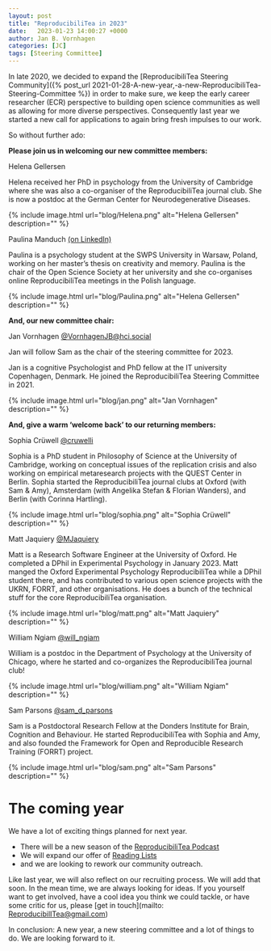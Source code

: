 ```yaml
---
layout: post
title: "ReproducibiliTea in 2023"
date:   2023-01-23 14:00:27 +0000
author: Jan B. Vornhagen
categories: [JC]
tags: [Steering Committee]
---
```


In late 2020, we decided to expand the [ReproducibiliTea Steering Community]({% post_url 2021-01-28-A-new-year,-a-new-ReproducibiliTea-Steering-Committee %}) in order to make sure, we keep the early career researcher (ECR) perspective to building open science communities as well as allowing for more diverse perspectives.
Consequently last year we started a new call for applications to again bring fresh impulses to our work.

So without further ado:

**Please join us in welcoming our new committee members:**

Helena Gellersen

Helena received her PhD in psychology from the University of Cambridge where she was also a co-organiser of the ReproducibiliTea journal club. She is now a postdoc at the German Center for Neurodegenerative Diseases.

{% include image.html url="blog/Helena.png" alt="Helena Gellersen" description="" %}

Paulina Manduch [(on LinkedIn)](https://www.linkedin.com/in/paulinamanduch/)

Paulina is a psychology student at the SWPS University in Warsaw, Poland, working on her master’s thesis on creativity and memory. Paulina is the chair of the Open Science Society at her university and she co-organises online ReproducibiliTea meetings in the Polish language.

{% include image.html url="blog/Paulina.png" alt="Helena Gellersen" description="" %}


**And, our new committee chair:**

Jan Vornhagen [@VornhagenJB@hci.social](https://hci.social/@VornhagenJB)

Jan will follow Sam as the chair of the steering committee for 2023.

Jan is a cognitive Psychologist and PhD fellow at the IT university Copenhagen, Denmark. He joined the ReproducibiliTea Steering Committee in 2021.

{% include image.html url="blog/jan.png" alt="Jan Vornhagen" description="" %}

**And, give a warm ‘welcome back’ to our returning members:**

Sophia Crüwell [@cruwelli](https://twitter.com/cruwelli)

Sophia is a PhD student in Philosophy of Science at the University of Cambridge, working on conceptual issues of the replication crisis and also working on empirical metaresearch projects with the QUEST Center in Berlin.
Sophia started the ReproducibiliTea journal clubs at Oxford (with Sam & Amy), Amsterdam (with Angelika Stefan & Florian Wanders), and Berlin (with Corinna Hartling).

{% include image.html url="blog/sophia.png" alt="Sophia Crüwell" description="" %}

Matt Jaquiery [@MJaquiery](https://twitter.com/MJaquiery)

Matt is a Research Software Engineer at the University of Oxford. He completed a DPhil in Experimental Psychology in January 2023.
Matt manged the Oxford Experimental Psychology ReproducibiliTea while a DPhil student there, and has contributed to various open science projects with the UKRN, FORRT, and other organisations. He does a bunch of the technical stuff for the core ReproducibiliTea organisation.

{% include image.html url="blog/matt.png" alt="Matt Jaquiery" description="" %}


William Ngiam [@will_ngiam](https://twitter.com/will_ngiam)

William is a postdoc in the Department of Psychology at the University of Chicago, where he started and co-organizes the ReproducibiliTea journal club!

{% include image.html url="blog/william.png" alt="William Ngiam" description="" %}


Sam Parsons [@sam_d_parsons](https://twitter.com/Sam_D_Parsons)

Sam is a Postdoctoral Research Fellow at the Donders Institute for Brain, Cognition and Behaviour. He started ReproducibiliTea with Sophia and Amy, and also founded the Framework for Open and Reproducible Research Training (FORRT) project.

{% include image.html url="blog/sam.png" alt="Sam Parsons" description="" %}


# The coming year

We have a lot of exciting things planned for next year.
* There will be a new season of the [ReproducibiliTea Podcast](https://soundcloud.com/reproducibilitea)
* We will expand our offer of [Reading Lists](https://rpt-rl.netlify.app/)
* and we are looking to rework our community outreach.

Like last year, we will also reflect on our recruiting process. We will add that soon.
In the mean time, we are always looking for ideas. If you yourself want to get involved, have a cool idea you think we could tackle, or have some critic for us, please [get in touch](mailto: ReproducibilITea@gmail.com)

In conclusion: A new year, a new steering committee and a lot of things to do.
We are looking forward to it.

